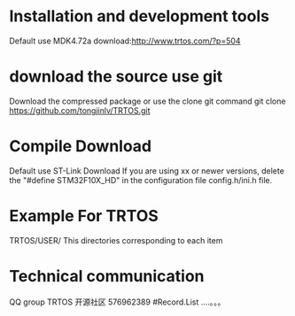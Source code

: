 # Installation and development tools
Default use MDK4.72a
download:http://www.trtos.com/?p=504
# download the source use git
Download the compressed package or use the clone git command
git clone https://github.com/tongjinlv/TRTOS.git
# Compile Download
Default use ST-Link Download
If you are using xx or newer versions, delete the "#define STM32F10X_HD"  in the configuration file config.h/ini.h file.
# Example For TRTOS
TRTOS/USER/  This directories corresponding to each item
# Technical communication
QQ group TRTOS 开源社区 576962389
#Record.List
....。。。
